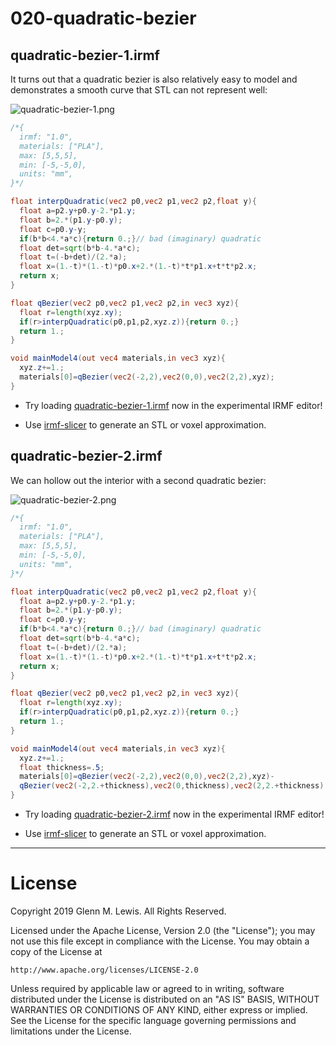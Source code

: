 # 020-quadratic-bezier

## quadratic-bezier-1.irmf

It turns out that a quadratic bezier is also relatively easy to model and
demonstrates a smooth curve that STL can not represent well:

![quadratic-bezier-1.png](quadratic-bezier-1.png)

```glsl
/*{
  irmf: "1.0",
  materials: ["PLA"],
  max: [5,5,5],
  min: [-5,-5,0],
  units: "mm",
}*/

float interpQuadratic(vec2 p0,vec2 p1,vec2 p2,float y){
  float a=p2.y+p0.y-2.*p1.y;
  float b=2.*(p1.y-p0.y);
  float c=p0.y-y;
  if(b*b<4.*a*c){return 0.;}// bad (imaginary) quadratic
  float det=sqrt(b*b-4.*a*c);
  float t=(-b+det)/(2.*a);
  float x=(1.-t)*(1.-t)*p0.x+2.*(1.-t)*t*p1.x+t*t*p2.x;
  return x;
}

float qBezier(vec2 p0,vec2 p1,vec2 p2,in vec3 xyz){
  float r=length(xyz.xy);
  if(r>interpQuadratic(p0,p1,p2,xyz.z)){return 0.;}
  return 1.;
}

void mainModel4(out vec4 materials,in vec3 xyz){
  xyz.z+=1.;
  materials[0]=qBezier(vec2(-2,2),vec2(0,0),vec2(2,2),xyz);
}
```

* Try loading [quadratic-bezier-1.irmf](https://gmlewis.github.io/irmf-editor/?s=github.com/gmlewis/irmf-examples/blob/master/examples/020-quadratic-bezier/quadratic-bezier-1.irmf) now in the experimental IRMF editor!

* Use [irmf-slicer](https://github.com/gmlewis/irmf-slicer) to generate an STL or voxel approximation.

## quadratic-bezier-2.irmf

We can hollow out the interior with a second quadratic bezier:

![quadratic-bezier-2.png](quadratic-bezier-2.png)

```glsl
/*{
  irmf: "1.0",
  materials: ["PLA"],
  max: [5,5,5],
  min: [-5,-5,0],
  units: "mm",
}*/

float interpQuadratic(vec2 p0,vec2 p1,vec2 p2,float y){
  float a=p2.y+p0.y-2.*p1.y;
  float b=2.*(p1.y-p0.y);
  float c=p0.y-y;
  if(b*b<4.*a*c){return 0.;}// bad (imaginary) quadratic
  float det=sqrt(b*b-4.*a*c);
  float t=(-b+det)/(2.*a);
  float x=(1.-t)*(1.-t)*p0.x+2.*(1.-t)*t*p1.x+t*t*p2.x;
  return x;
}

float qBezier(vec2 p0,vec2 p1,vec2 p2,in vec3 xyz){
  float r=length(xyz.xy);
  if(r>interpQuadratic(p0,p1,p2,xyz.z)){return 0.;}
  return 1.;
}

void mainModel4(out vec4 materials,in vec3 xyz){
  xyz.z+=1.;
  float thickness=.5;
  materials[0]=qBezier(vec2(-2,2),vec2(0,0),vec2(2,2),xyz)-
  qBezier(vec2(-2,2.+thickness),vec2(0,thickness),vec2(2,2.+thickness),xyz);
}
```

* Try loading [quadratic-bezier-2.irmf](https://gmlewis.github.io/irmf-editor/?s=github.com/gmlewis/irmf-examples/blob/master/examples/020-quadratic-bezier/quadratic-bezier-2.irmf) now in the experimental IRMF editor!

* Use [irmf-slicer](https://github.com/gmlewis/irmf-slicer) to generate an STL or voxel approximation.

----------------------------------------------------------------------

# License

Copyright 2019 Glenn M. Lewis. All Rights Reserved.

Licensed under the Apache License, Version 2.0 (the "License");
you may not use this file except in compliance with the License.
You may obtain a copy of the License at

    http://www.apache.org/licenses/LICENSE-2.0

Unless required by applicable law or agreed to in writing, software
distributed under the License is distributed on an "AS IS" BASIS,
WITHOUT WARRANTIES OR CONDITIONS OF ANY KIND, either express or implied.
See the License for the specific language governing permissions and
limitations under the License.
